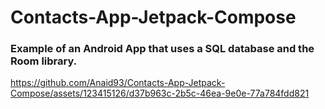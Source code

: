 # Contacts-App-Jetpack-Compose

### Example of an Android App that uses a SQL database and the Room library.


https://github.com/Anaid93/Contacts-App-Jetpack-Compose/assets/123415126/d37b963c-2b5c-46ea-9e0e-77a784fdd821

